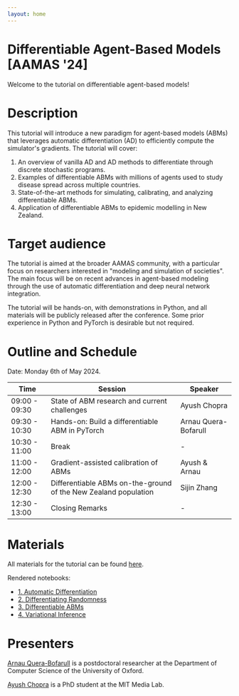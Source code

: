 ```yaml
---
layout: home
---
```


# Differentiable Agent-Based Models <br>[AAMAS '24]

Welcome to the tutorial on differentiable agent-based models!

# Description

This tutorial will introduce a new paradigm for agent-based models (ABMs) that leverages automatic differentiation (AD) to efficiently compute the simulator's gradients. The tutorial will cover:

1. An overview of vanilla AD and AD methods to differentiate through discrete stochastic programs.
2. Examples of differentiable ABMs with millions of agents used to study disease spread across multiple countries.
3. State-of-the-art methods for simulating, calibrating, and analyzing differentiable ABMs.
4. Application of differentiable ABMs to epidemic modelling in New Zealand.


# Target audience

The tutorial is aimed at the broader AAMAS community, with a particular focus on researchers interested in "modeling and simulation of societies". The main focus will be on recent advances in agent-based modeling through the use of automatic differentiation and deep neural network integration.

The tutorial will be hands-on, with demonstrations in Python, and all materials will be publicly released after the conference. Some prior experience in Python and PyTorch is desirable but not required.


# Outline and Schedule

Date: Monday 6th of May 2024.

| Time | Session | Speaker |
| --- | --- | --- |
| 09:00 - 09:30 | State of ABM research and current challenges | Ayush Chopra |
| 09:30 - 10:30 | Hands-on: Build a differentiable ABM in PyTorch | Arnau Quera-Bofarull|
| 10:30 - 11:00 | Break | - |
| 11:00 - 12:00 | Gradient-assisted calibration of ABMs | Ayush & Arnau |
| 12:00 - 12:30 | Differentiable ABMs on-the-ground of the New Zealand population | Sijin Zhang |
| 12:30 - 13:00 | Closing Remarks | - |

# Materials

All materials for the tutorial can be found [here](https://github.com/arnauqb/diff_abms_tutorial).

Rendered notebooks:

- [1. Automatic Differentiation](01-automatic-differentiation)
- [2. Differentiating Randomness](02-differentiating-randomness)
- [3. Differentiable ABMs](03-differentiable-abm)
- [4. Variational Inference](04-variational-inference)


# Presenters

[Arnau Quera-Bofarull](https://www.arnau.ai) is a postdoctoral researcher at the Department of Computer Science of the University of Oxford.

[Ayush Chopra](https://www.media.mit.edu/people/ayushc/overview/) is a PhD student at the MIT Media Lab.
